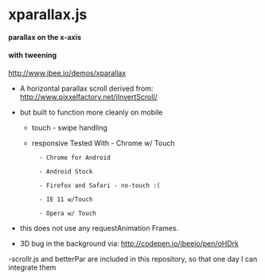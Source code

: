 xparallax.js
============
#### parallax on the x-axis
#### with tweening
http://www.jbee.io/demos/xparallax
- A horizontal parallax scroll derived from: http://www.pixxelfactory.net/jInvertScroll/

- but built to function more cleanly on mobile
	* touch - swipe handling
	* responsive 
		Tested With
			- Chrome w/ Touch
			
			- Chrome for Android
			
			- Android Stock
			
			- Firefox and Safari - no-touch :(
			
			- IE 11 w/Touch
			
			- Opera w/ Touch

- this does not use any requestAnimation Frames.
- 3D bug in the background via: http://codepen.io/jbeeio/pen/oHDrk


-scrollr.js and betterPar are included in this repository, so that one day I can integrate them
